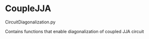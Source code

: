 # CoupleJJA

CircuitDiagonalization.py

Contains functions that enable diagonalization of coupled JJA circuit

